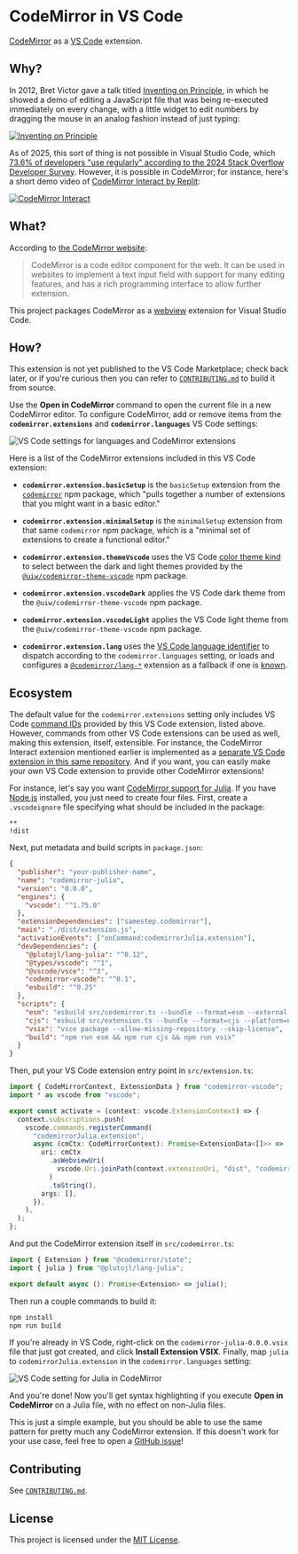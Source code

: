 # CodeMirror in VS Code

[CodeMirror](https://codemirror.net/) as a [VS Code](https://code.visualstudio.com/) extension.

## Why?

In 2012, Bret Victor gave a talk titled [Inventing on Principle](https://youtu.be/PUv66718DII), in which he showed a demo of editing a JavaScript file that was being re-executed immediately on every change, with a little widget to edit numbers by dragging the mouse in an analog fashion instead of just typing:

[![Inventing on Principle](images/bret-victor.png)](https://youtu.be/PUv66718DII?t=252)

As of 2025, this sort of thing is not possible in Visual Studio Code, which [73.6% of developers "use regularly" according to the 2024 Stack Overflow Developer Survey](https://survey.stackoverflow.co/2024/technology#1-integrated-development-environment). However, it is possible in CodeMirror; for instance, here's a short demo video of [CodeMirror Interact by Replit](https://github.com/replit/codemirror-interact):

[![CodeMirror Interact](images/codemirror-interact.gif)](https://user-images.githubusercontent.com/9929523/147966613-270cdece-564f-4906-b6e8-b48975a0d9e2.mp4)

## What?

According to [the CodeMirror website](https://codemirror.net/):

> CodeMirror is a code editor component for the web. It can be used in websites to implement a text input field with support for many editing features, and has a rich programming interface to allow further extension.

This project packages CodeMirror as a [webview](https://code.visualstudio.com/api/extension-guides/webview) extension for Visual Studio Code.

## How?

This extension is not yet published to the VS Code Marketplace; check back later, or if you're curious then you can refer to [`CONTRIBUTING.md`](CONTRIBUTING.md) to build it from source.

Use the **Open in CodeMirror** command to open the current file in a new CodeMirror editor. To configure CodeMirror, add or remove items from the **`codemirror.extensions`** and **`codemirror.languages`** VS Code settings:

![VS Code settings for languages and CodeMirror extensions](images/settings.png)

Here is a list of the CodeMirror extensions included in this VS Code extension:

- **`codemirror.extension.basicSetup`** is the `basicSetup` extension from the [`codemirror`](https://github.com/codemirror/basic-setup/tree/86f3699347713440e5b1a50b6a98d82963335d50) npm package, which "pulls together a number of extensions that you might want in a basic editor."

- **`codemirror.extension.minimalSetup`** is the `minimalSetup` extension from that same `codemirror` npm package, which is a "minimal set of extensions to create a functional editor."

- **`codemirror.extension.themeVscode`** uses the VS Code [color theme kind](https://code.visualstudio.com/api/references/vscode-api#ColorThemeKind) to select between the dark and light themes provided by the [`@uiw/codemirror-theme-vscode`](https://www.npmjs.com/package/@uiw/codemirror-theme-vscode/v/4.23.10) npm package.

- **`codemirror.extension.vscodeDark`** applies the VS Code dark theme from the `@uiw/codemirror-theme-vscode` npm package.

- **`codemirror.extension.vscodeLight`** applies the VS Code light theme from the `@uiw/codemirror-theme-vscode` npm package.

- **`codemirror.extension.lang`** uses the [VS Code language identifier](https://code.visualstudio.com/docs/languages/identifiers) to dispatch according to the `codemirror.languages` setting, or loads and configures a [`@codemirror/lang-*`](https://www.npmjs.com/org/codemirror) extension as a fallback if one is [known](https://code.visualstudio.com/docs/languages/identifiers#_known-language-identifiers).

## Ecosystem

The default value for the `codemirror.extensions` setting only includes VS Code [command IDs](https://code.visualstudio.com/api/extension-guides/command) provided by this VS Code extension, listed above. However, commands from other VS Code extensions can be used as well, making this extension, itself, extensible. For instance, the CodeMirror Interact extension mentioned earlier is implemented as a [separate VS Code extension in this same repository](packages/codemirror-interact). And if you want, you can easily make your own VS Code extension to provide other CodeMirror extensions!

For instance, let's say you want [CodeMirror support for Julia](https://www.npmjs.com/package/@plutojl/lang-julia/v/0.12.1). If you have [Node.js](https://nodejs.org/) installed, you just need to create four files. First, create a `.vscodeignore` file specifying what should be included in the package:

```
**
!dist
```

Next, put metadata and build scripts in `package.json`:

```json
{
  "publisher": "your-publisher-name",
  "name": "codemirror-julia",
  "version": "0.0.0",
  "engines": {
    "vscode": "^1.75.0"
  },
  "extensionDependencies": ["samestep.codemirror"],
  "main": "./dist/extension.js",
  "activationEvents": ["onCommand:codemirrorJulia.extension"],
  "devDependencies": {
    "@plutojl/lang-julia": "^0.12",
    "@types/vscode": "^1",
    "@vscode/vsce": "^3",
    "codemirror-vscode": "^0.1",
    "esbuild": "^0.25"
  },
  "scripts": {
    "esm": "esbuild src/codemirror.ts --bundle --format=esm --external:@codemirror --external:@lezer --outdir=dist",
    "cjs": "esbuild src/extension.ts --bundle --format=cjs --platform=node --external:vscode --outdir=dist",
    "vsix": "vsce package --allow-missing-repository --skip-license",
    "build": "npm run esm && npm run cjs && npm run vsix"
  }
}
```

Then, put your VS Code extension entry point in `src/extension.ts`:

```typescript
import { CodeMirrorContext, ExtensionData } from "codemirror-vscode";
import * as vscode from "vscode";

export const activate = (context: vscode.ExtensionContext) => {
  context.subscriptions.push(
    vscode.commands.registerCommand(
      "codemirrorJulia.extension",
      async (cmCtx: CodeMirrorContext): Promise<ExtensionData<[]>> => ({
        uri: cmCtx
          .asWebviewUri(
            vscode.Uri.joinPath(context.extensionUri, "dist", "codemirror.js"),
          )
          .toString(),
        args: [],
      }),
    ),
  );
};
```

And put the CodeMirror extension itself in `src/codemirror.ts`:

```typescript
import { Extension } from "@codemirror/state";
import { julia } from "@plutojl/lang-julia";

export default async (): Promise<Extension> => julia();
```

Then run a couple commands to build it:

```sh
npm install
npm run build
```

If you're already in VS Code, right-click on the `codemirror-julia-0.0.0.vsix` file that just got created, and click **Install Extension VSIX**. Finally, map `julia` to `codemirrorJulia.extension` in the `codemirror.languages` setting:

![VS Code setting for Julia in CodeMirror](images/language-julia.png)

And you're done! Now you'll get syntax highlighting if you execute **Open in CodeMirror** on a Julia file, with no effect on non-Julia files.

This is just a simple example, but you should be able to use the same pattern for pretty much any CodeMirror extension. If this doesn't work for your use case, feel free to open a [GitHub issue](https://github.com/samestep/codemirror-vscode/issues)!

## Contributing

See [`CONTRIBUTING.md`](CONTRIBUTING.md).

## License

This project is licensed under the [MIT License](https://en.wikipedia.org/wiki/MIT_License).
